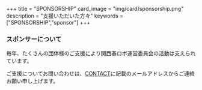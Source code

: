+++
title = "SPONSORSHIP"
card_image =  "img/card/sponsorship.png"
description = "支援いただいた方々"
keywords = ["SPONSORSHIP","sponsor"]
+++

### スポンサーについて

毎年、たくさんの団体様のご支援により関西春ロボ運営委員会の活動は支えられています。

ご支援についてお問い合わせは、[CONTACT](/contact/)に記載のメールアドレスからご連絡お願い申し上げます。
